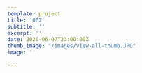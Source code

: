 ```yaml
---
template: project
title: '002'
subtitle: ''
excerpt: ''
date: 2020-06-07T23:00:00Z
thumb_image: "/images/view-all-thumb.JPG"
image: ''

---
```

